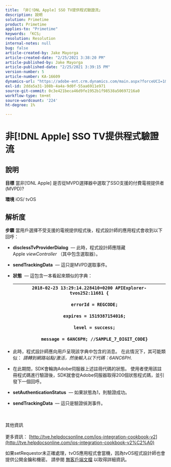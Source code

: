 ```yaml
---
title: 「非[!DNL Apple] SSO TV提供程式驗證流」
description: 說明
solution: Primetime
product: Primetime
applies-to: "Primetime"
keywords: 「KCS」
resolution: Resolution
internal-notes: null
bug: false
article-created-by: Jake Mayorga
article-created-date: "2/25/2021 3:38:20 PM"
article-published-by: Jake Mayorga
article-published-date: "2/25/2021 3:39:15 PM"
version-number: 5
article-number: KA-16609
dynamics-url: "https://adobe-ent.crm.dynamics.com/main.aspx?forceUCI=1&pagetype=entityrecord&etn=knowledgearticle&id=db2e6d7c-7f77-eb11-a812-000d3a37d0c6"
exl-id: 2dda5a31-108b-4a4a-9d0f-55aa6911e971
source-git-commit: 0c3e421beca46d9fe1952b1f98538a50697216a0
workflow-type: tm+mt
source-wordcount: '224'
ht-degree: 1%

---
```


# 非[!DNL Apple] SSO TV提供程式驗證流

## 說明

<b>目標</b>
當非[!DNL Apple] 是否從MVPD選擇器中選取了SSO支援的付費電視提供者(MVPD)?


<b>環境</b>
iOS/ tvOS


## 解析度

<b>步驟</b>
當用戶選擇不受支援的電視提供程式後，程式設計師的應用程式會收到以下回呼：

- <b>disclessTvProviderDialog</b>  — 此時，程式設計師應隱藏Apple *viewController* （其中包含選取器）。
- <b>sendTrackingData</b>  — 這只是MVPD選取事件。
- <b>狀態</b>  — 這包含一本看起來類似的字典：

   | `2018-02-23 13:29:14.228410+0200 APIExplorer-tvos252:11681 {`<br><br>`    errorId = REGCODE;`<br><br>`    expires = 1519387154016;`<br><br>`    level = success;`<br><br>`    message = 6ANC6PH; //SAMPLE_7_DIGIT_CODE}` |
   | --- |


- 此時，程式設計師應向用戶呈現該字典中包含的消息。 在此情況下，其可能類似： *請轉到網路站點/激活，然後輸入以下代碼：6ANC6PH*.
- 在此期間，SDK會輪詢Adobe伺服器上述註冊代碼的狀態。 使用者使用該註冊程式碼進行驗證後，SDK就會從Adobe伺服器取得200個狀態程式碼，並引發下一個回呼。


- <b>setAuthenticationStatus</b>  — 如果狀態為1，則驗證成功。


- <b>sendTrackingData </b> — 這只是驗證偵測事件。

<br><br>其他資訊<br><br>
更多資訊： [http://tve.helpdocsonline.com/ios-integration-cookbook-v2](http://tve.helpdocsonline.com/ios-integration-cookbook-v2%C2%A0)

如果setRequestor未正確處理，tvOS應用程式會當機，因為tvOS程式設計師也會提供公開金鑰和機密。 請參閱 [無客戶端文檔](http://tve.helpdocsonline.com/clientless-integration-cookbook-v2$create_dev) 以取得詳細資訊。
